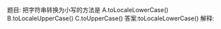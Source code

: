 题目: 把字符串转换为小写的方法是
A.toLocaleLowerCase()
B.toLocaleUpperCase()
C.toUpperCase()
答案:toLocaleLowerCase()
解释: